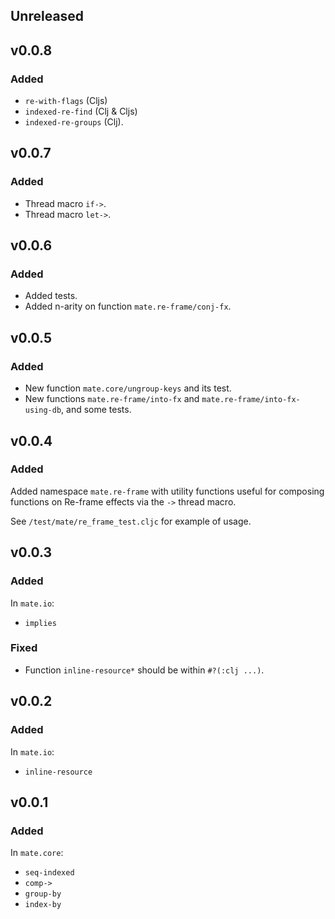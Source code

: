 ## Unreleased

## v0.0.8

### Added

- `re-with-flags` (Cljs)
- `indexed-re-find` (Clj & Cljs)
- `indexed-re-groups` (Clj).

## v0.0.7

### Added

- Thread macro `if->`.
- Thread macro `let->`.

## v0.0.6

### Added

- Added tests.
- Added n-arity on function `mate.re-frame/conj-fx`.

## v0.0.5

### Added

- New function `mate.core/ungroup-keys` and its test.
- New functions `mate.re-frame/into-fx` and `mate.re-frame/into-fx-using-db`, and some tests.

## v0.0.4

### Added

Added namespace `mate.re-frame` with utility functions useful for composing functions
on Re-frame effects via the `->` thread macro.

See `/test/mate/re_frame_test.cljc` for example of usage.

## v0.0.3

### Added

In `mate.io`:
- `implies`

### Fixed

- Function `inline-resource*` should be within `#?(:clj ...)`.

## v0.0.2

### Added

In `mate.io`:
- `inline-resource`

## v0.0.1

### Added

In `mate.core`:
- `seq-indexed`
- `comp->`
- `group-by`
- `index-by`
